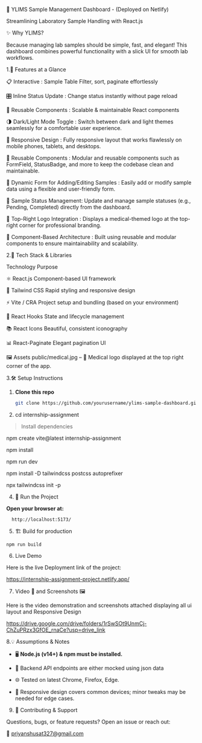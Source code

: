🏥  YLIMS Sample Management Dashboard - (Deployed on Netlify)

Streamlining Laboratory Sample Handling with React.js

✨ Why YLIMS?

Because managing lab samples should be simple, fast, and elegant! This dashboard combines powerful functionality with a slick UI for smooth lab workflows.

1.🚀 Features at a Glance

📋 Interactive : Sample Table	Filter, sort, paginate effortlessly

🎛️ Inline Status Update	: Change status instantly without page reload

🔧 Reusable Components	: Scalable & maintainable React components

🌗 Dark/Light Mode Toggle : 
Switch between dark and light themes seamlessly for a comfortable user experience.

📱 Responsive Design : 
Fully responsive layout that works flawlessly on mobile phones, tablets, and desktops.

🧩 Reusable Components : 
Modular and reusable components such as FormField, StatusBadge, and more to keep the codebase clean and maintainable.

📝 Dynamic Form for Adding/Editing Samples : 
Easily add or modify sample data using a flexible and user-friendly form.

🔄 Sample Status Management: 
Update and manage sample statuses (e.g., Pending, Completed) directly from the dashboard.

🏥 Top-Right Logo Integration :
Displays a medical-themed logo at the top-right corner for professional branding.

🧱 Component-Based Architecture : 
Built using reusable and modular components to ensure maintainability and scalability.



2.🧰 Tech Stack & Libraries

Technology	Purpose

⚛️ React.js	Component-based UI framework

🎨 Tailwind CSS	Rapid styling and responsive design

⚡ Vite / CRA	Project setup and bundling (based on your environment)

🔁 React Hooks	State and lifecycle management

📚 React Icons	Beautiful, consistent iconography

📊 React-Paginate	Elegant pagination UI

🖼️ Assets
public/medical.jpg – 🏥 Medical logo displayed at the top right corner of the app.


3.🛠️ Setup Instructions

1. **Clone this repo**
   ```bash
   git clone https://github.com/yourusername/ylims-sample-dashboard.git

2. cd internship-assignment

>Install dependencies

npm create vite@latest internship-assignment

npm install

npm run dev

npm install -D tailwindcss postcss autoprefixer

npx tailwindcss init -p


  4.  🚀 Run the Project

**Open your browser at:**
      
      http://localhost:5173/


  5.  🏗️ Build for production

    npm run build

  6. Live Demo
   
   Here is the live Deployment link of the project:
   
   https://internship-assignment-project.netlify.app/


  7. Video 🎥 and Screenshots 🖼️
  
   Here is the video demonstration and screenshots attached displaying all ui layout and Responsive Design

   https://drive.google.com/drive/folders/1rSwSOt9UnmCj-ChZuPRzx3GfOE_rnaCe?usp=drive_link


  8.💡 Assumptions & Notes

- 🖥️ **Node.js (v14+) & npm must be installed.**

- 🔗 Backend API endpoints are either mocked using json data

- 🌐 Tested on latest Chrome, Firefox, Edge.

- 📱 Responsive design covers common devices; minor tweaks may be needed for edge cases.



9. 🤝 Contributing & Support

Questions, bugs, or feature requests? Open an issue or reach out:

📧 priyanshusat327@gmail.com
